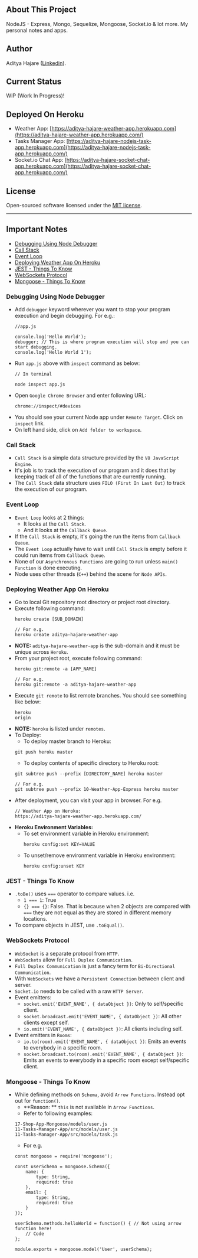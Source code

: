 ## About This Project
NodeJS - Express, Mongo, Sequelize, Mongoose, Socket.io & lot more.
My personal notes and apps.

## Author
Aditya Hajare ([Linkedin](https://in.linkedin.com/in/aditya-hajare)).

## Current Status
WIP (Work In Progress)!

## Deployed On Heroku
- Weather App: [https://aditya-hajare-weather-app.herokuapp.com](https://aditya-hajare-weather-app.herokuapp.com/)
- Tasks Manager App: [https://aditya-hajare-nodejs-task-app.herokuapp.com](https://aditya-hajare-nodejs-task-app.herokuapp.com/)
- Socket.io Chat App: [https://aditya-hajare-socket-chat-app.herokuapp.com](https://aditya-hajare-socket-chat-app.herokuapp.com/)

## License
Open-sourced software licensed under the [MIT license](http://opensource.org/licenses/MIT).

-----------------------

## Important Notes
- [Debugging Using Node Debugger](#debugging-using-node-debugger)
- [Call Stack](#call-stack)
- [Event Loop](#event-loop)
- [Deploying Weather App On Heroku](#deploying-weather-app-on-heroku)
- [JEST - Things To Know](#jest---things-to-know)
- [WebSockets Protocol](#websockets-protocol)
- [Mongoose - Things To Know](#mongoose---things-to-know)

### Debugging Using Node Debugger
- Add `debugger` keyword wherever you want to stop your program execution and begin debugging. For e.g.:
    ```
    //app.js

    console.log('Hello World');
    debugger; // This is where program execution will stop and you can start debugging.
    console.log('Hello World 1');
    ```
- Run `app.js` above with `inspect` command as below:
    ```
    // In terminal

    node inspect app.js
    ```
- Open `Google Chrome Browser` and enter following URL:
    ```
    chrome://inspect/#devices
    ```
- You should see your current Node app under `Remote Target`. Click on `inspect` link.
- On left hand side, click on `Add folder to workspace`.

### Call Stack
- `Call Stack` is a simple data structure provided by the `V8 JavaScript Engine`.
- It's job is to track the execution of our program and it does that by keeping track of all of the functions that are currently running.
- The `Call Stack` data structure uses `FILO (First In Last Out)` to track the execution of our program.

### Event Loop
- `Event Loop` looks at 2 things:
    * It looks at the `Call Stack`.
    * And it looks at the `Callback Queue`.
- If the `Call Stack` is empty, it's going the run the items from `Callback Queue`.
- The `Event Loop` actually have to wait until `Call Stack` is empty before it could run items from `Callback Queue`.
- None of our `Asynchronous Functions` are going to run unless `main() Function` is done executing.
- Node uses other threads (`C++`) behind the scene for `Node APIs`.

### Deploying Weather App On Heroku
- Go to local Git repository root directory or project root directory.
- Execute following command:
    ```
    heroku create [SUB_DOMAIN]

    // For e.g.
    heroku create aditya-hajare-weather-app
    ```
- **NOTE:** `aditya-hajare-weather-app` is the sub-domain and it must be unique across `Heroku`.
- From your project root, execute following command:
    ```
    heroku git:remote -a [APP_NAME]

    // For e.g.
    heroku git:remote -a aditya-hajare-weather-app
    ```
- Execute `git remote` to list remote branches. You should see something like below:
    ```
    heroku
    origin
    ```
- **NOTE:** `heroku` is listed under `remotes`.
- To Deploy:
    * To deploy master branch to Heroku:
    ```
    git push heroku master
    ```
    * To deploy contents of specific directory to Heroku root:
    ```
    git subtree push --prefix [DIRECTORY_NAME] heroku master

    // For e.g.
    git subtree push --prefix 10-Weather-App-Express heroku master
    ```
- After deployment, you can visit your app in browser. For e.g.
    ```
    // Weather App on Heroku:
    https://aditya-hajare-weather-app.herokuapp.com/
    ```
- **Heroku Environment Variables:**
    * To set environment variable in Heroku environment:
        ```
        heroku config:set KEY=VALUE
        ```
    * To unset/remove environment variable in Heroku environment:
        ```
        heroku config:unset KEY
        ```

### JEST - Things To Know
- `.toBe()` uses `===` operator to compare values. i.e.
    * `1 === 1`: True
    * `{} === {}`: False. That is because when 2 objects are compared with `===` they are not equal as they are stored in different memory locations.
- To compare objects in JEST, use `.toEqual()`.

### WebSockets Protocol
- `WebSocket` is a separate protocol from `HTTP`.
- `WebSockets` allow for `Full Duplex Communication`.
- `Full Duplex Communication` is just a fancy term for `Bi-Directional Communication`.
- With `WebSockets` we have a `Persistent Connection` between client and server.
- `Socket.io` needs to be called with a raw `HTTP Server`.
- Event emitters:
    * `socket.emit('EVENT_NAME', { dataObject })`: Only to self/specific client.
    * `socket.broadcast.emit('EVENT_NAME', { dataObject })`: All other clients except self.
    * `io.emit('EVENT_NAME', { dataObject })`: All clients including self.
- Event emitters in `Rooms`:
    * `io.to(room).emit('EVENT_NAME', { dataObject })`: Emits an events to everybody in a specific room.
    * `socket.broadcast.to(room).emit('EVENT_NAME', { dataObject })`: Emits an events to everybody in a specific room except self/specific client.

### Mongoose - Things To Know
- While defining methods on `Schema`, avoid `Arrow Functions`. Instead opt out for `function()`.
    * **Reason: ** `this` is not available in `Arrow Functions`.
    * Refer to following examples:
    ```
    17-Shop-App-Mongoose/models/user.js
    11-Tasks-Manager-App/src/models/user.js
    11-Tasks-Manager-App/src/models/task.js
    ```
    * For e.g.
    ```
    const mongoose = require('mongoose');

    const userSchema = mongoose.Schema({
        name: {
            type: String,
            required: true
        },
        email: {
            type: String,
            required: true
        }
    });

    userSchema.methods.helloWorld = function() { // Not using arrow function here!
        // Code
    };

    module.exports = mongoose.model('User', userSchema);
    ```